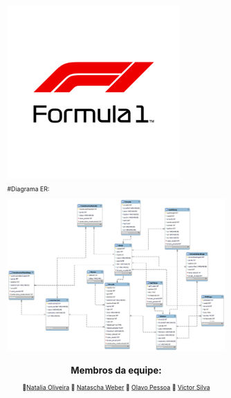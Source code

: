 <img width="400px" align="center" src="https://raw.githubusercontent.com/natfontanesi/projeto_modulo_3/e9e5824991681df67b13467796d712856f60fa16/formula-1-logo.svg?raw=true" />



#Diagrama ER:

![Diagrama](https://github.com/natfontanesi/projeto_modulo_3/blob/main/Diagrama/diagama_png.png?raw=true)



<div align="center">




## Membros da equipe:  


👥[Natalia Oliveira](https://github.com/Natalia-oli)  👥 [Natascha Weber](https://github.com/natfontanesi) 👥 [Olavo Pessoa](https://github.com/Olavo5) 👥 [Victor Silva](https://github.com/victorsilvajc021)  
 </div>
